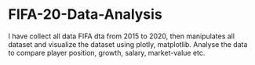 # FIFA-20-Data-Analysis
I have collect all data FIFA dta from 2015 to 2020, then manipulates all dataset and visualize the dataset using plotly, matplotlib. Analyse the data to compare player position, growth, salary, market-value etc.
